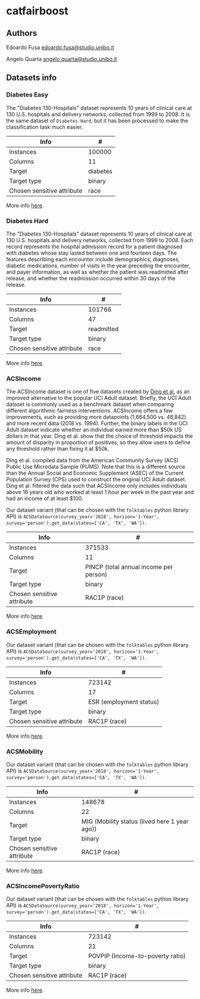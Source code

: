 # catfairboost

## Authors
Edoardo Fusa <edoardo.fusa@studio.unibo.it>

Angelo Quarta <angelo.quarta@studio.unibo.it>

## Datasets info

### Diabetes Easy

The "Diabetes 130-Hospitals" dataset represents 10 years of clinical care at 130 U.S. hospitals and delivery networks,
collected from 1999 to 2008.
It is the same dataset of `Diabetes Hard`, but it has been processed to make the classification task much easier.

| Info                       | #        |
|----------------------------|----------|
| Instances                  | 100000   |
| Columns                    | 11       |
| Target                     | diabetes |
| Target type                | binary   |
| Chosen sensitive attribute | race     |

More info [here](https://www.kaggle.com/datasets/priyamchoksi/100000-diabetes-clinical-dataset/data).


### Diabetes Hard

The "Diabetes 130-Hospitals" dataset represents 10 years of clinical care at 130 U.S. hospitals and delivery networks,
collected from 1999 to 2008.
Each record represents the hospital admission record for a patient diagnosed with diabetes
whose stay lasted between one and fourteen days.
The features describing each encounter include demographics, diagnoses,
diabetic medications, number of visits in the year preceding the encounter, and payer information, as well as whether
the patient was readmitted after release, and whether the readmission occurred within 30 days of the release.

| Info                       | #          |
|----------------------------|------------|
| Instances                  | 101766     |
| Columns                    | 47         |
| Target                     | readmitted |
| Target type                | binary     |
| Chosen sensitive attribute | race       |

More info [here](https://archive.ics.uci.edu/dataset/296/diabetes+130-us+hospitals+for+years+1999-2008).


### ACSIncome

The ACSIncome dataset is one of five datasets created by
[Ding et al.](https://fairlearn.org/v0.10/user_guide/datasets/acs_income.html#footcite-ding2021retiring) as an improved
alternative to the popular UCI Adult dataset. Briefly, the UCI Adult dataset is commonly used as a benchmark dataset
when comparing different algorithmic fairness interventions. ACSIncome offers a few improvements, such as providing more
datapoints (1,664,500 vs. 48,842) and more recent data (2018 vs. 1994). Further, the binary labels in the UCI Adult
dataset indicate whether an individual earned more than $50k US dollars in that year. Ding et al. show that the choice
of threshold impacts the amount of disparity in proportion of positives, so they allow users to define any threshold
rather than fixing it at $50k.

Ding et al. compiled data from the American Community Survey (ACS) Public Use Microdata Sample (PUMS). Note that this
is a different source than the Annual Social and Economic Supplement (ASEC) of the Current Population Survey (CPS) used
to construct the original UCI Adult dataset. Ding et al. filtered the data such that ACSIncome only includes individuals
above 16 years old who worked at least 1 hour per week in the past year and had an income of at least $100.

Our dataset variant (that can be chosen with the `folktables` python library API) is
`ACSDataSource(survey_year='2018', horizon='1-Year', survey='person').get_data(states=['CA', 'TX', 'WA'])`.


| Info                       | #                                      |
|----------------------------|----------------------------------------|
| Instances                  | 371533                                 |
| Columns                    | 11                                     |
| Target                     | PINCP (total annual income per person) |
| Target type                | binary                                 |
| Chosen sensitive attribute | RAC1P (race)                           |

More info [here](https://github.com/socialfoundations/folktables).


### ACSEmployment

Our dataset variant (that can be chosen with the `folktables` python library API) is
`ACSDataSource(survey_year='2018', horizon='1-Year', survey='person').get_data(states=['CA', 'TX', 'WA'])`.

| Info                       | #                       |
|----------------------------|-------------------------|
| Instances                  | 723142                  |
| Columns                    | 17                      |
| Target                     | ESR (employment status) |
| Target type                | binary                  |
| Chosen sensitive attribute | RAC1P (race)            |

More info [here](https://github.com/socialfoundations/folktables).


### ACSMobility

Our dataset variant (that can be chosen with the `folktables` python library API) is
`ACSDataSource(survey_year='2018', horizon='1-Year', survey='person').get_data(states=['CA', 'TX', 'WA'])`.

| Info                       | #                                             |
|----------------------------|-----------------------------------------------|
| Instances                  | 148678                                        |
| Columns                    | 22                                            |
| Target                     | MIG (Mobility status (lived here 1 year ago)) |
| Target type                | binary                                        |
| Chosen sensitive attribute | RAC1P (race)                                  |

More info [here](https://github.com/socialfoundations/folktables).


### ACSIncomePovertyRatio

Our dataset variant (that can be chosen with the `folktables` python library API) is
`ACSDataSource(survey_year='2018', horizon='1-Year', survey='person').get_data(states=['CA', 'TX', 'WA'])`.

| Info                       | #                                |
|----------------------------|----------------------------------|
| Instances                  | 723142                           |
| Columns                    | 21                               |
| Target                     | POVPIP (Income-to-poverty ratio) |
| Target type                | binary                           |
| Chosen sensitive attribute | RAC1P (race)                     |

More info [here](https://github.com/socialfoundations/folktables).
